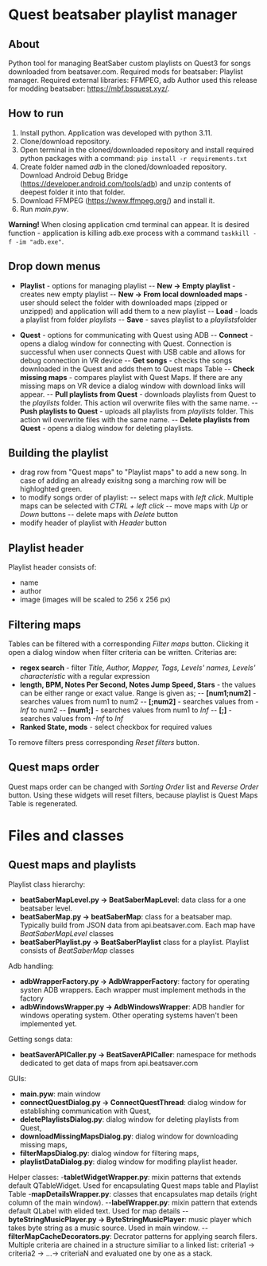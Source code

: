 # Quest beatsaber playlist manager

## About
Python tool for managing BeatSaber custom playlists on Quest3 for songs downloaded from beatsaver.com.
Required mods for beatsaber: Playlist manager.
Required external libraries: FFMPEG, adb
Author used this release for modding beatsaber: https://mbf.bsquest.xyz/.

## How to run
1. Install python. Application was developed with python 3.11.
2. Clone/download repository. 
3. Open terminal in the cloned/downloaded repository and install required python packages with a command:
`pip install -r requirements.txt`
4. Create folder named *adb* in the cloned/downloaded repository. Download Android Debug Bridge (https://developer.android.com/tools/adb) and unzip contents of deepest folder it into that folder.
5. Download FFMPEG (https://www.ffmpeg.org/) and install it.
6. Run *main.pyw*.

**Warning!**
When closing application cmd terminal can appear. It is desired function - application is killing adb.exe process with a command `taskkill -f -im "adb.exe"`.

## Drop down menus
- **Playlist** - options for managing playlist
-- **New -> Empty playlist** - creates new empty playlist
-- **New -> From local downloaded maps** - user should select the folder with downloaded maps (zipped or unzipped) and application will add them to a new playlist
-- **Load** - loads a playlist from folder *playlists*
-- **Save** - saves playlist to a *playlists*folder

- **Quest** - options for communicating with Quest using ADB
-- **Connect** - opens a dialog window for connecting with Quest. Connection is successful when user connects Quest with USB cable and allows for debug connection in VR device
-- **Get songs** - checks the songs downloaded in the Quest and adds them to Quest maps Table
-- **Check missing maps** - compares playlist with Quest Maps. If there are any missing maps on VR device a dialog window with download links will appear.
-- **Pull playlists from Quest** - downloads playlists from Quest to the *playlists* folder. This action wil overwrite files with the same name.
-- **Push playlists to Quest** - uploads all playlists from *playlists* folder. This action wil overwrite files with the same name.
-- **Delete playlists from Quest** - opens a dialog window for deleting playlists.

## Building the playlist
- drag row from "Quest maps" to "Playlist maps" to add a new song. In case of adding an already exisitng song a marching row will be highloghted green.
- to modify songs order of playlist:
-- select maps with *left click*. Multiple maps can be selected with *CTRL + left click*
-- move maps with *Up* or *Down* buttons
-- delete maps with *Delete* button
- modify header of playlist with *Header* button

## Playlist header
Playlist header consists of: 
- name
- author
- image (images will be scaled to 256 x 256 px)

## Filtering maps
Tables can be filtered with a corresponding *Filter maps* button. Clicking it open a dialog window when filter criteria can be written. Criterias are:
- **regex search** - filter *Title, Author, Mapper, Tags, Levels' names, Levels' characteristic* with a regular expression
- **length, BPM, Notes Per Second, Notes Jump Speed, Stars** - the values can be either range or exact value. Range is given as;
-- **[num1;num2]** - searches values from num1 to num2
-- **[;num2]** - searches values from *-Inf* to num2
-- **[num1;]** - searches values from num1 to *Inf*
-- **[;]** - searches values from *-Inf* to *Inf*
- **Ranked State, mods** - select checkbox for required values

To remove filters press corresponding *Reset filters* button.

## Quest maps order
Quest maps order can be changed with *Sorting Order* list and *Reverse Order* button. Using these widgets will reset filters, because playlist is Quest Maps Table is regenerated.


# Files and classes
## Quest maps and playlists
Playlist class hierarchy:
- **beatSaberMapLevel.py -> BeatSaberMapLevel**: data class for a one beatsaber level.
- **beatSaberMap.py -> beatSaberMap**: class for a beatsaber map. Typically build from JSON data from api.beatsaver.com. Each map have *BeatSaberMapLevel* classes 
- **beatSaberPlaylist.py -> BeatSaberPlaylist** class for a playlist. Playlist consists of *BeatSaberMap* classes

Adb handling:
- **adbWrapperFactory.py -> AdbWrapperFactory**: factory for operating systen ADB wrappers. Each wrapper must implement methods in the factory
- **adbWindowsWrapper.py -> AdbWindowsWrapper**: ADB handler for windows operating system. Other operating systems haven't been implemented yet.

Getting songs data:
- **beatSaverAPICaller.py -> BeatSaverAPICaller**: namespace for methods dedicated to get data of maps from api.beatsaver.com

GUIs:
- **main.pyw**: main window
- **connectQuestDialog.py -> ConnectQuestThread**: dialog window for establishing communication with Quest,
- **deletePlaylistsDialog.py**: dialog window for deleting playlists from Quest,
- **downloadMissingMapsDialog.py**: dialog window for downloading missing maps,
- **filterMapsDialog.py**: dialog window for filtering maps,
- **playlistDataDialog.py**: dialog window for modifing playlist header.

Helper classes:
-**tabletWidgetWrapper.py**: mixin patterns that extends default QTableWidget. Used for encapsulating Quest maps table and Playlist Table
-**mapDetailsWrapper.py**: classes that encapsulates map details (right column of the main window). 
--**labelWrapper.py**:  mixin pattern that extends default QLabel with elided text. Used for map details
-- **byteStringMusicPlayer.py -> ByteStringMusicPlayer**: music player which takes byte string as a music source. Used in main window.
-- **filterMapCacheDecorators.py**: Decrator patterns for applying search filers. Multiple criteria are chained in a structure similiar to a linked list: criteria1 -> criteria2 -> ...-> criteriaN and evaluated one by one as a stack.
